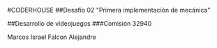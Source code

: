 #CODERHOUSE
##Desafio 02 "Primera implementación de mecánica"

##Desarrollo de videojuegos
###Comisión 32940

Marcos Israel Falcon Alejandre
